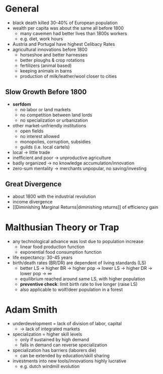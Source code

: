 # General
- black death killed 30-40% of European population
- wealth per capita was about the same all before 1800
	- many cavemen had better lives than 1800s workers
	- e.g. diet, work hours
- Austria and Portugal have highest Celibacy Rates
- agricultural innovations before 1800
	- horseshoe and better harnesses
	- better ploughs & crop rotations
	- fertilizers (animal based)
	- keeping animals in barns
	- production of milk/leather/wool closer to cities

## Slow Growth Before 1800
- **serfdom**
	- no labor or land markets
	- no competition between land lords
	- no specialization or urbanization
- other market-unfriendly institutions
	- open fields
	- no interest allowed
	- monopolies, corruption, subsidies
	- guilds (i.e. local cartels)
- local -> little trade
- inefficient and poor -> unproductive agriculture
- badly organized -> no knowledge accumulation/innovation
- zero-sum mentality -> merchants unpopular, no saving/investing

## Great Divergence
- about 1800 with the industrial revolution
- income divergence
- [[Diminishing Marginal Returns|diminishing returns]] of efficiency gain

# Malthusian Theory or Trap
- any technological advance was lost due to population increase
	- linear food production function
	- exponential food consumption function
- life expectancy: 30-45 years
- birth/death rates (BR/DR) are dependent of living standards (LS)
	- better LS -> higher BR -> higher pop -> lower LS -> higher DR -> lower pop -> $\infty$
	- equilibrium reached around same LS, with higher population
	- **preventive check**: limit birth rate to live longer (raise LS)
	- also applicable to wolf/deer population in a forest

# Adam Smith
- underdevelopment = lack of division of labor, capital
	- -> lack of integrated markets
- specialization = higher skill levels
	- only if sustained by high demand
	- falls in demand can reverse specialization
- specialization has barriers (laborers die)
	- can be extended by education/skill sharing
- investments into new tools/innovations highly lucrative
	- e.g. dutch windmill evolution
